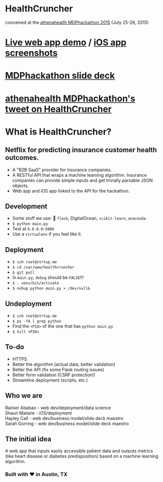 # HealthCruncher  
conceived at the [athenahealth MDPhackathon 2015](http://mdphackathon.com/) (July 25-26, 2015)  

# [Live web app demo](http://strtup.me:5000) / [iOS app screenshots](https://github.com/rainiera/health-hack/blob/master/iOS_screens.pdf)  
# [MDPhackathon slide deck](https://github.com/rainiera/health-hack/blob/master/slide_deck.pdf)  
# [athenahealth MDPhackathon's tweet on HealthCruncher](https://twitter.com/athenaMDP/status/625392613168779264)  

# What is HealthCruncher?
## Netflix for predicting insurance customer health outcomes.  
- A "B2B SaaS" provider for insurance companies.  
- A RESTful API that wraps a machine learning algorithm. Insurance companies can provide simple inputs and get trivially parsable JSON objects.  
- Web app and iOS app linked to the API for the hackathon.  

## Development  
- Some stuff we use: :snake: `flask`, DigitalOcean, `scikit-learn`, `anaconda`  
- `$ python main.py`  
- Test at `0.0.0.0:5000`  
- Use a `virtualenv` if you feel like it.  

## Deployment  
- `$ ssh root@strtup.me`  
- `$ cd /var/www/healthcruncher`  
- `$ git pull`
- In `main.py`, `debug` should be `FALSE`!!!  
- `$ . venv/bin/activate`  
- `$ nohup python main.py > /dev/null&`  

## Undeployment
- `$ ssh root@strtup.me`  
- `$ ps -fA | grep python`  
- Find the `<PID>` of the one that has `python main.py`
- `$ kill <PID>`  

## To-do
- HTTPS  
- Better the algorithm (actual data, better validation)  
- Better the API (fix some Flask routing issues)  
- Better form validation (CSRF protection!)  
- Streamline deployment (scripts, etc.)  

## Who we are
Rainier Ababao - web dev/deployment/data science  
Shaun Mataire -  iOS/deployment  
Hayley Call - web dev/business model/slide deck maestro  
Sarah Gorring - web dev/business model/slide deck maestro  

## The initial idea
A web app that inputs easily accessible patient data and outputs metrics (like heart disease or diabetes predisposition) based on a machine learning algorithm.

### Built with ❤ in Austin, TX
